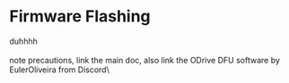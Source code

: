 # Firmware Flashing

duhhhh\
\
note precautions, link the main doc, also link the ODrive DFU software by EulerOliveira from Discord\
